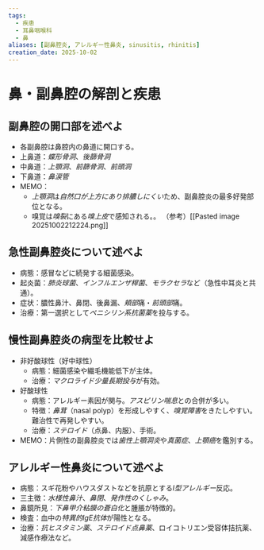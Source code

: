 ```yaml
---
tags:
  - 疾患
  - 耳鼻咽喉科
  - 鼻
aliases: [副鼻腔炎, アレルギー性鼻炎, sinusitis, rhinitis]
creation_date: 2025-10-02
---
```

# 鼻・副鼻腔の解剖と疾患
## 副鼻腔の開口部を述べよ
- 各副鼻腔は鼻腔内の鼻道に開口する。
- 上鼻道：*蝶形骨洞*、*後篩骨洞*
- 中鼻道：*上顎洞*、*前篩骨洞*、*前頭洞*
- 下鼻道：*鼻涙管*
- MEMO：
	- *上顎洞*は*自然口が上方にあり排膿しにくい*ため、副鼻腔炎の最多好発部位となる。
	- 嗅覚は*嗅裂*にある*嗅上皮*で感知される。。
（参考）[[Pasted image 20251002212224.png]]

## 急性副鼻腔炎について述べよ
- 病態：感冒などに続発する細菌感染。
- 起炎菌：*肺炎球菌*、*インフルエンザ桿菌*、*モラクセラ*など（急性中耳炎と共通）。
- 症状：膿性鼻汁、鼻閉、後鼻漏、*頬部*痛・*前頭部*痛。
- 治療：第一選択として*ペニシリン系抗菌薬*を投与する。

## 慢性副鼻腔炎の病型を比較せよ
- 非好酸球性（好中球性）
	- 病態：細菌感染や繊毛機能低下が主体。
	- 治療：*マクロライド少量長期投与*が有効。
- 好酸球性
	- 病態：アレルギー素因が関与。*アスピリン喘息*との合併が多い。
	- 特徴：*鼻茸*（nasal polyp）を形成しやすく、*嗅覚障害*をきたしやすい。難治性で再発しやすい。
	- 治療：*ステロイド*（点鼻、内服）、手術。
- MEMO：片側性の副鼻腔炎では*歯性上顎洞炎*や*真菌症*、*上顎癌*を鑑別する。

## アレルギー性鼻炎について述べよ
- 病態：スギ花粉やハウスダストなどを抗原とする*I型アレルギー*反応。
- 三主徴：*水様性鼻汁*、*鼻閉*、*発作性のくしゃみ*。
- 鼻鏡所見：*下鼻甲介粘膜の蒼白化*と腫脹が特徴的。
- 検査：血中の*特異的IgE抗体*が陽性となる。
- 治療：*抗ヒスタミン薬*、*ステロイド点鼻薬*、ロイコトリエン受容体拮抗薬、減感作療法など。